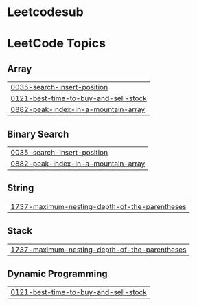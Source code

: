 # Leetcodesub
<!---LeetCode Topics Start-->
# LeetCode Topics
## Array
|  |
| ------- |
| [0035-search-insert-position](https://github.com/KratwishSagdeo/Leetcodesub/tree/master/0035-search-insert-position) |
| [0121-best-time-to-buy-and-sell-stock](https://github.com/KratwishSagdeo/Leetcodesub/tree/master/0121-best-time-to-buy-and-sell-stock) |
| [0882-peak-index-in-a-mountain-array](https://github.com/KratwishSagdeo/Leetcodesub/tree/master/0882-peak-index-in-a-mountain-array) |
## Binary Search
|  |
| ------- |
| [0035-search-insert-position](https://github.com/KratwishSagdeo/Leetcodesub/tree/master/0035-search-insert-position) |
| [0882-peak-index-in-a-mountain-array](https://github.com/KratwishSagdeo/Leetcodesub/tree/master/0882-peak-index-in-a-mountain-array) |
## String
|  |
| ------- |
| [1737-maximum-nesting-depth-of-the-parentheses](https://github.com/KratwishSagdeo/Leetcodesub/tree/master/1737-maximum-nesting-depth-of-the-parentheses) |
## Stack
|  |
| ------- |
| [1737-maximum-nesting-depth-of-the-parentheses](https://github.com/KratwishSagdeo/Leetcodesub/tree/master/1737-maximum-nesting-depth-of-the-parentheses) |
## Dynamic Programming
|  |
| ------- |
| [0121-best-time-to-buy-and-sell-stock](https://github.com/KratwishSagdeo/Leetcodesub/tree/master/0121-best-time-to-buy-and-sell-stock) |
<!---LeetCode Topics End-->